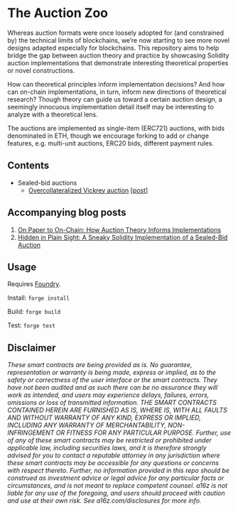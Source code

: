 # The Auction Zoo

Whereas auction formats were once loosely adopted for (and constrained by) the technical limits of blockchains, we’re now starting to see more novel designs adapted especially for blockchains. 
This repository aims to help bridge the gap between auction theory and practice by showcasing Solidity auction implementations that demonstrate interesting theoretical properties or novel constructions.

How can theoretical principles inform implementation decisions? 
And how can on-chain implementations, in turn, inform new directions of theoretical research? Though theory can guide us toward a certain auction design, a seemingly innocuous implementation detail itself may be interesting to analyze with a theoretical lens. 

The auctions are implemented as single-item (ERC721) auctions, with bids denominated in ETH, though we encourage forking to add or change features, e.g. multi-unit auctions, ERC20 bids, different payment rules.

## Contents 
- Sealed-bid auctions
  - [Overcollateralized Vickrey auction](./src/sealed-bid/over-collateralized-auction/OverCollateralizedAuction.sol) [[post](https://a16zcrypto.com/how-auction-theory-informs-implementations/)]

## Accompanying blog posts
1. [On Paper to On-Chain: How Auction Theory Informs Implementations
](https://a16zcrypto.com/how-auction-theory-informs-implementations/)
1. [Hidden in Plain Sight: A Sneaky Solidity Implementation of a Sealed-Bid Auction](https://a16zcrypto.com/hidden-in-plain-sight-a-sneaky-solidity-implementation-of-a-sealed-bid-auction/)

## Usage

Requires [Foundry](https://book.getfoundry.sh/getting-started/installation).

Install: `forge install`

Build: `forge build`

Test: `forge test`

## Disclaimer

_These smart contracts are being provided as is. No guarantee, representation or warranty is being made, express or implied, as to the safety or correctness of the user interface or the smart contracts. They have not been audited and as such there can be no assurance they will work as intended, and users may experience delays, failures, errors, omissions or loss of transmitted information. THE SMART CONTRACTS CONTAINED HEREIN ARE FURNISHED AS IS, WHERE IS, WITH ALL FAULTS AND WITHOUT WARRANTY OF ANY KIND, EXPRESS OR IMPLIED, INCLUDING ANY WARRANTY OF MERCHANTABILITY, NON- INFRINGEMENT OR FITNESS FOR ANY PARTICULAR PURPOSE. Further, use of any of these smart contracts may be restricted or prohibited under applicable law, including securities laws, and it is therefore strongly advised for you to contact a reputable attorney in any jurisdiction where these smart contracts may be accessible for any questions or concerns with respect thereto. Further, no information provided in this repo should be construed as investment advice or legal advice for any particular facts or circumstances, and is not meant to replace competent counsel. a16z is not liable for any use of the foregoing, and users should proceed with caution and use at their own risk. See a16z.com/disclosures for more info._

